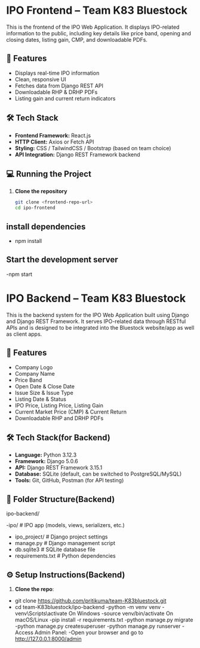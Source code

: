 # IPO Frontend – Team K83 Bluestock

This is the frontend of the IPO Web Application. It displays IPO-related information to the public, including key details like price band, opening and closing dates, listing gain, CMP, and downloadable PDFs.

## 🚀 Features

- Displays real-time IPO information
- Clean, responsive UI
- Fetches data from Django REST API
- Downloadable RHP & DRHP PDFs
- Listing gain and current return indicators

## 🛠️ Tech Stack

- **Frontend Framework:** React.js
- **HTTP Client:** Axios or Fetch API
- **Styling:** CSS / TailwindCSS / Bootstrap (based on team choice)
- **API Integration:** Django REST Framework backend

## 💻 Running the Project

1. **Clone the repository**
   ```bash
   git clone <frontend-repo-url>
   cd ipo-frontend
## install dependencies   
   - npm install
## Start the development server
  -npm start
##

# IPO Backend – Team K83 Bluestock

This is the backend system for the IPO Web Application built using Django and Django REST Framework. It serves IPO-related data through RESTful APIs and is designed to be integrated into the Bluestock website/app as well as client apps.

## 🚀 Features

- Company Logo
- Company Name
- Price Band
- Open Date & Close Date
- Issue Size & Issue Type
- Listing Date & Status
- IPO Price, Listing Price, Listing Gain
- Current Market Price (CMP) & Current Return
- Downloadable RHP and DRHP PDFs

## 🛠️ Tech Stack(for Backend)

- **Language:** Python 3.12.3
- **Framework:** Django 5.0.6
- **API:** Django REST Framework 3.15.1
- **Database:** SQLite (default, can be switched to PostgreSQL/MySQL)
- **Tools:** Git, GitHub, Postman (for API testing)

## 📁 Folder Structure(Backend)

ipo-backend/

-ipo/ # IPO app (models, views, serializers, etc.)
- ipo_project/ # Django project settings
- manage.py # Django management script
- db.sqlite3 # SQLite database file
- requirements.txt # Python dependencies

## ⚙️ Setup Instructions(Backend)

1. **Clone the repo**:
  
 - git clone https://github.com/pritikuma/team-K83bluestock.git
 - cd team-K83bluestock/ipo-backend
 -python -m venv venv
 -venv\Scripts\activate      On Windows
 -source venv/bin/activate   On macOS/Linux
 -pip install -r requirements.txt
 -python manage.py migrate
 -python manage.py createsuperuser
 -python manage.py runserver
 -Access Admin Panel:
 -Open your browser and go to http://127.0.0.1:8000/admin
